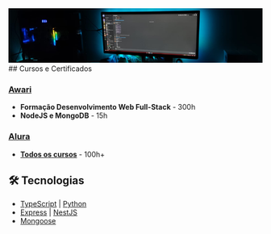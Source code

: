 <img src="./docs/monitor.png">
## Cursos e Certificados

### [Awari](https://awari.com.br/)
- **Formação Desenvolvimento Web Full-Stack** - 300h
- **NodeJS e MongoDB** - 15h

### [Alura](https://www.alura.com.br/)
- **[Todos os cursos](https://cursos.alura.com.br/user/viinilv/fullCertificate/f17131528e29919dbe94b46312e40b8f)** - 100h+

## 🛠️ Tecnologias 
- [TypeScript](https://www.typescriptlang.org/) | [Python](https://www.python.org/)
- [Express](https://expressjs.com/pt-br/) | [NestJS](https://nestjs.com/)
- [Mongoose](https://mongoosejs.com/)
